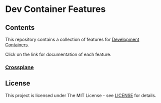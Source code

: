 # Dev Container Features

## Contents

This repository contains a collection of features for [Development Containers](https://containers.dev).

Click on the link for documentation of each feature.

### [Crossplane](src/crossplane/README.md)

## License

This project is licensed under The MIT License - see [LICENSE](LICENSE) for details.
